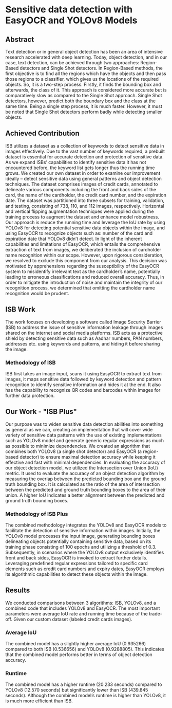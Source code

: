 # Sensitive data detection with EasyOCR and YOLOv8 Models

## Abstract
Text detection or in general object detection has been an area of intensive research accelerated with deep learning. 
Today, object detection, and in our case, text detection, can be achieved through two approaches: Region-Based detectors and Single Shot detectors. In Region-Based methods, the first objective is to find all the regions which have the objects and then pass those regions to a classifier, which gives us the locations of the required objects. So, it is a two-step process. 
Firstly, it finds the bounding box and afterwards, the class of it. This approach is considered more accurate but is comparatively slow as compared to the Single Shot approach. 
Single Shot detectors, however, predict both the boundary box and the class at the same time. Being a single step process, it is much faster. However, it must be noted that Single Shot detectors perform badly while detecting smaller objects.

## Achieved Contribution 
ISB utilizes a dataset as a collection of keywords to detect sensitive data in images effectively. Due to the vast number of keywords required, a prebuilt dataset is essential for accurate detection and protection of sensitive data. As we expand ISBs’ capabilities to identify sensitive data it has not encountered before, the keyword list gets longer thus the running time grows. We created our own dataset in order to examine our improvement ideally – detect sensitive data using general patterns and object detection techniques. The dataset comprises images of credit cards, annotated to delineate various components including the front and back sides of the card, the name of the cardholder, the credit card number, and the expiration date. The dataset was partitioned into three subsets for training, validation, and testing, consisting of 738, 110, and 112 images, respectively. Horizontal and vertical flipping augmentation techniques were applied during the training process to augment the dataset and enhance model robustness. Our approach is reduce the running time and leverage the IoU rate by using YOLOv8 for detecting potential sensitive data objects within the image, and using EasyOCR to recognize objects such as: number of the card and expiration date that YOLOv8 didn’t detect. In light of the inherent capabilities and limitations of EasyOCR, which entails the comprehensive extraction of text from images, we deliberated the inclusion of cardholder name recognition within our scope. 
However, upon rigorous consideration, we resolved to exclude this component from our analysis. This decision was motivated by apprehensions regarding the susceptibility of the EasyOCR system to misidentify irrelevant text as the cardholder’s name, potentially leading to erroneous classifications and reduced overall accuracy. Thus, in order to mitigate the introduction of noise and maintain the integrity of our recognition process, we determined that omitting the cardholder name recognition would be prudent.

## ISB Work
The work focuses on developing a software called Image Security Barrier (ISB) to address the issue of sensitive information leakage through images shared on the internet and social media platforms. ISB acts as a protective shield by detecting sensitive data such as Aadhar numbers, PAN numbers, addresses etc. using keywords and patterns, and hiding it before sharing the image.

### Methodology of ISB
ISB first takes an image input, scans it using EasyOCR to extract text from images, it maps sensitive data followed by keyword detection and pattern recognition to identify sensitive information and hides it at the end. It also has the capability to recognize QR codes and barcodes within images for further data protection.

## Our Work - "ISB Plus"
Our purpose was to widen sensitive data detection abilities into something as general as we can, creating an implementation that will cover wide variety of sensitive data patterns with the use of existing implementations such as YOLOv8 model and generate generic regular expressions as much as possible to minimize dependencies. 
We created an algorithm that combines both YOLOv8 (a single shot detector) and EasyOCR (a region-based detector) to ensure maximal detection accuracy while keeping it effective and fast with minimal dependencies.
In evaluating the accuracy of our object detection model, we utilized the Intersection over Union (IoU) metric. It used to evaluate the accuracy of an object detection algorithm by measuring the overlap between the predicted bounding box and the ground truth bounding box. It is calculated as the ratio of the area of intersection between the predicted and ground truth bounding boxes to the area of their union. A higher IoU indicates a better alignment between the predicted and ground truth bounding boxes.

### Methodology of ISB Plus
The combined methodology integrates the YOLOv8 and EasyOCR models to facilitate the detection of sensitive information within images. Initially, the YOLOv8 model processes the input image, generating bounding boxes delineating objects potentially containing sensitive data, based on its training phase consisting of 100 epochs and utilizing a threshold of 0.3. Subsequently, in scenarios where the YOLOv8 output exclusively identifies front and back sides, EasyOCR is invoked to extract further details. Leveraging predefined regular expressions tailored to specific card elements such as credit card numbers and expiry dates, EasyOCR employs its algorithmic capabilities to detect these objects within the image.

## Results
We conducted comparisons between 3 algorithms: ISB, YOLOv8, and a combined code that includes YOLOv8 and EasyOCR. The most important parameters were average IoU rate and running time because of the trade-off. Given our custom dataset (labeled credit cards images).

### Average IoU
The combined model has a slightly higher average IoU (0.935266) compared to
both ISB (0.536656) and YOLOv8 (0.9288805). This indicates that the combined model performs better in terms of object detection accuracy.

### Runtime
The combined model has a higher runtime (20.233 seconds) compared to YOLOv8 (12.570 seconds) but significantly lower than ISB (439.845 seconds). 
Although the combined model’s runtime is higher than YOLOv8, it is much more efficient than ISB.
